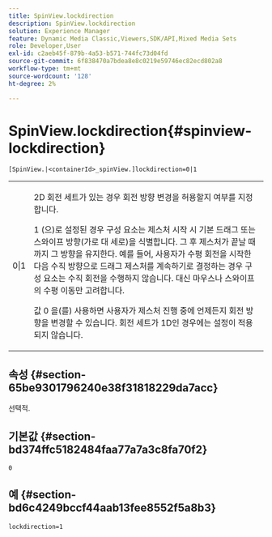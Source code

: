 ```yaml
---
title: SpinView.lockdirection
description: SpinView.lockdirection
solution: Experience Manager
feature: Dynamic Media Classic,Viewers,SDK/API,Mixed Media Sets
role: Developer,User
exl-id: c2aeb45f-879b-4a53-b571-744fc73d04fd
source-git-commit: 6f838470a7bdea8e8c0219e59746ec82ecd802a8
workflow-type: tm+mt
source-wordcount: '128'
ht-degree: 2%

---
```


# SpinView.lockdirection{#spinview-lockdirection}

`[SpinView.|<containerId>_spinView.]lockdirection=0|1`

<table id="table_18D47E7C6A2D4D68B94225CB621D5F7C"> 
 <tbody> 
  <tr> 
   <td colname="col1"> <p> <span class="codeph"> 0|1 </span> </p> </td> 
   <td colname="col2"> <p> 2D 회전 세트가 있는 경우 회전 방향 변경을 허용할지 여부를 지정합니다. </p> <p><span class="codeph"> 1 </span>(으)로 설정된 경우 구성 요소는 제스처 시작 시 기본 드래그 또는 스와이프 방향(가로 대 세로)을 식별합니다. 그 후 제스처가 끝날 때까지 그 방향을 유지한다. 예를 들어, 사용자가 수평 회전을 시작한 다음 수직 방향으로 드래그 제스처를 계속하기로 결정하는 경우 구성 요소는 수직 회전을 수행하지 않습니다. 대신 마우스나 스와이프의 수평 이동만 고려합니다. </p> <p>값 <span class="codeph"> 0 </span>을(를) 사용하면 사용자가 제스처 진행 중에 언제든지 회전 방향을 변경할 수 있습니다. 회전 세트가 1D인 경우에는 설정이 적용되지 않습니다. </p> </td> 
  </tr> 
 </tbody> 
</table>

## 속성 {#section-65be9301796240e38f31818229da7acc}

선택적.

## 기본값 {#section-bd374ffc5182484faa77a7a3c8fa70f2}

`0`

## 예 {#section-bd6c4249bccf44aab13fee8552f5a8b3}

`lockdirection=1`
